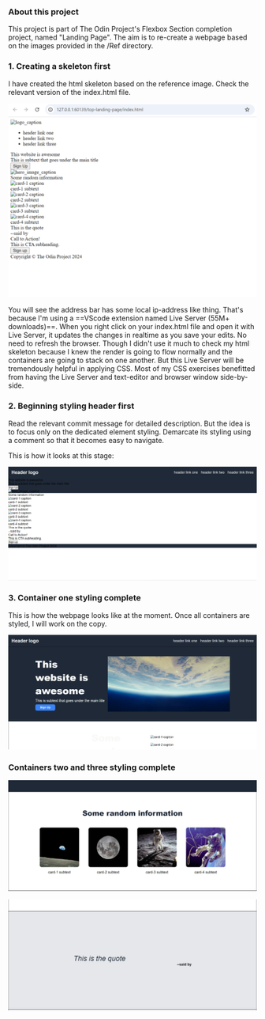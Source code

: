### About this project
This project is part of The Odin Project's Flexbox Section completion project, named "Landing Page".
The aim is to re-create a webpage based on the images provided in the /Ref directory.

### 1. Creating a skeleton first
I have created the html skeleton based on the reference image. Check the relevant version of the index.html file.

![html skeleton render](./doc/1.html_skeleton.png)

You will see the address bar has some local ip-address like thing. That's because I'm using a ==VScode extension named Live Server (55M+ downloads)==. When you right click on your index.html file and open it with Live Server, it updates the changes in realtime as you save your edits. No need to refresh the browser. Though I didn't use it much to check my html skeleton because I knew the render is going to flow normally and the containers are going to stack on one another. But this Live Server will be tremendously helpful in applying CSS. Most of my CSS exercises benefitted from having the Live Server and text-editor and browser window side-by-side.

### 2. Beginning styling header first
Read the relevant commit message for detailed description.
But the idea is to focus only on the dedicated element styling.
Demarcate its styling using a comment so that it becomes easy to navigate.

This is how it looks at this stage:

![header styling render](./doc/2.header_styling.png)

### 3. Container one styling complete
This is how the webpage looks like at the moment.
Once all containers are styled, I will work on the copy.

![container one styling done render](./doc/3.container_one_styling.png)

### Containers two and three styling complete

![container two styling done render](./doc/4.container_two_styling.png)

![container three styling done render](./doc/5.container_three_stylig.png)
